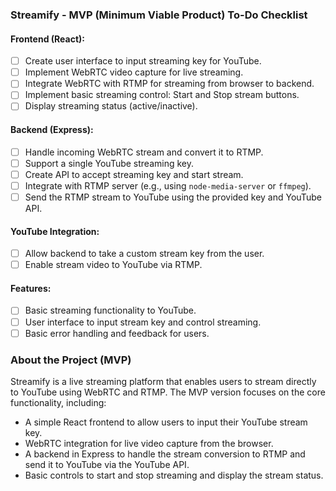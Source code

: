 ### Streamify - MVP (Minimum Viable Product) To-Do Checklist

#### Frontend (React):
- [ ] Create user interface to input streaming key for YouTube.
- [ ] Implement WebRTC video capture for live streaming.
- [ ] Integrate WebRTC with RTMP for streaming from browser to backend.
- [ ] Implement basic streaming control: Start and Stop stream buttons.
- [ ] Display streaming status (active/inactive).

#### Backend (Express):
- [ ] Handle incoming WebRTC stream and convert it to RTMP.
- [ ] Support a single YouTube streaming key.
- [ ] Create API to accept streaming key and start stream.
- [ ] Integrate with RTMP server (e.g., using `node-media-server` or `ffmpeg`).
- [ ] Send the RTMP stream to YouTube using the provided key and YouTube API.

#### YouTube Integration:
- [ ] Allow backend to take a custom stream key from the user.
- [ ] Enable stream video to YouTube via RTMP.

#### Features:
- [ ] Basic streaming functionality to YouTube.
- [ ] User interface to input stream key and control streaming.
- [ ] Basic error handling and feedback for users.

### About the Project (MVP)
Streamify is a live streaming platform that enables users to stream directly to YouTube using WebRTC and RTMP. The MVP version focuses on the core functionality, including:
- A simple React frontend to allow users to input their YouTube stream key.
- WebRTC integration for live video capture from the browser.
- A backend in Express to handle the stream conversion to RTMP and send it to YouTube via the YouTube API.
- Basic controls to start and stop streaming and display the stream status.
